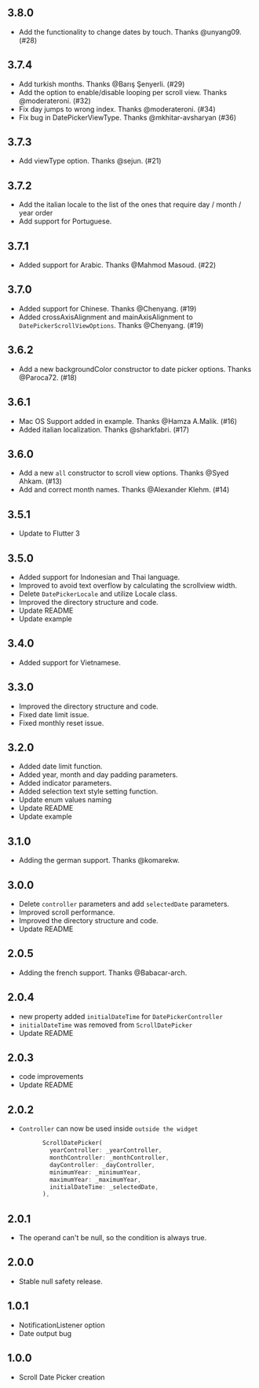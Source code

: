 ## 3.8.0

* Add the functionality to change dates by touch. Thanks @unyang09. (#28)

## 3.7.4

* Add turkish months. Thanks @Barış Şenyerli. (#29)
* Add the option to enable/disable looping per scroll view. Thanks @moderateroni. (#32)
* Fix day jumps to wrong index. Thanks @moderateroni. (#34)
* Fix bug in DatePickerViewType. Thanks @mkhitar-avsharyan (#36)

## 3.7.3

* Add viewType option. Thanks @sejun. (#21)

## 3.7.2

* Add the italian locale to the list of the ones that require day / month / year order
* Add support for Portuguese.

## 3.7.1

* Added support for Arabic. Thanks @Mahmod Masoud. (#22)

## 3.7.0

* Added support for Chinese. Thanks @Chenyang. (#19)
* Added crossAxisAlignment and mainAxisAlignment to `DatePickerScrollViewOptions`. Thanks @Chenyang. (#19)


## 3.6.2

* Add a new backgroundColor constructor to date picker options. Thanks @Paroca72. (#18)


## 3.6.1

* Mac OS Support added in example. Thanks @Hamza A.Malik. (#16)
* Added italian localization. Thanks @sharkfabri. (#17)


## 3.6.0

* Add a new `all` constructor to scroll view options. Thanks @Syed Ahkam. (#13)
* Add and correct month names.  Thanks @Alexander Klehm. (#14)


## 3.5.1

* Update to Flutter 3


## 3.5.0

* Added support for Indonesian and Thai language.
* Improved to avoid text overflow by calculating the scrollview width.
* Delete `DatePickerLocale` and utilize Locale class.
* Improved the directory structure and code.
* Update README
* Update example


## 3.4.0

* Added support for Vietnamese.


## 3.3.0

* Improved the directory structure and code.
* Fixed date limit issue.
* Fixed monthly reset issue.

## 3.2.0

* Added date limit function.
* Added year, month and day padding parameters.
* Added indicator parameters.
* Added selection text style setting function.
* Update enum values naming
* Update README
* Update example


## 3.1.0

* Adding the german support. Thanks @komarekw.


## 3.0.0

* Delete `controller` parameters and add `selectedDate` parameters.
* Improved scroll performance.
* Improved the directory structure and code.
* Update README


## 2.0.5

* Adding the french support. Thanks @Babacar-arch.


## 2.0.4

* new property added `initialDateTime` for `DatePickerController`
* `initialDateTime` was removed from `ScrollDatePicker`
* Update README


## 2.0.3

* code improvements
* Update README

## 2.0.2

* `Controller` can now be used inside `outside the widget`
```dart
          ScrollDatePicker(
            yearController: _yearController,
            monthController: _monthController,
            dayController: _dayController,
            minimumYear: _minimumYear,
            maximumYear: _maximumYear,
            initialDateTime: _selectedDate,
          ),

```

## 2.0.1

* The operand can't be null, so the condition is always true.

## 2.0.0

* Stable null safety release.

## 1.0.1

* NotificationListener option
* Date output bug

## 1.0.0

* Scroll Date Picker creation
